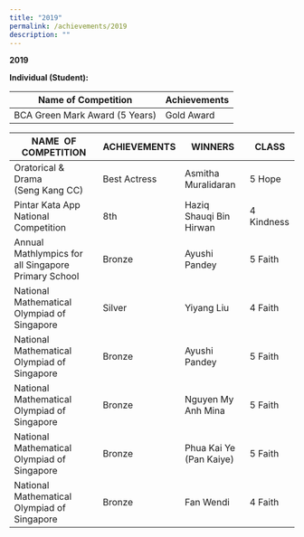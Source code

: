 ```yaml
---
title: "2019"
permalink: /achievements/2019
description: ""
---
```

**2019**


**Individual (Student):**

|Name of Competition | Achievements | 
| -------- | -------- | 
| BCA Green Mark Award (5 Years)     | Gold Award     |

|NAME  OF COMPETITION| ACHIEVEMENTS | WINNERS | CLASS
| -------- | -------- | -------- |-------- |
|Oratorical & Drama  <br>(Seng Kang CC)| Best Actress|Asmitha Muralidaran|5 Hope
|Pintar Kata App National Competition|8th|Haziq Shauqi Bin Hirwan| 4 Kindness
|Annual Mathlympics for all Singapore Primary School|Bronze|Ayushi Pandey|5 Faith
|National Mathematical Olympiad of Singapore|Silver|Yiyang Liu|4 Faith
|National Mathematical Olympiad of Singapore|Bronze|Ayushi Pandey|5 Faith
|National Mathematical Olympiad of Singapore|Bronze|Nguyen My Anh Mina| 5 Faith
|National Mathematical Olympiad of Singapore|Bronze|Phua Kai Ye (Pan Kaiye)| 5 Faith
|National Mathematical Olympiad of Singapore|Bronze|Fan Wendi| 4 Faith